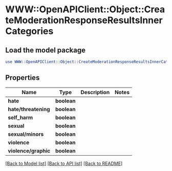 # WWW::OpenAPIClient::Object::CreateModerationResponseResultsInnerCategories

## Load the model package
```perl
use WWW::OpenAPIClient::Object::CreateModerationResponseResultsInnerCategories;
```

## Properties
Name | Type | Description | Notes
------------ | ------------- | ------------- | -------------
**hate** | **boolean** |  | 
**hate/threatening** | **boolean** |  | 
**self_harm** | **boolean** |  | 
**sexual** | **boolean** |  | 
**sexual/minors** | **boolean** |  | 
**violence** | **boolean** |  | 
**violence/graphic** | **boolean** |  | 

[[Back to Model list]](../README.md#documentation-for-models) [[Back to API list]](../README.md#documentation-for-api-endpoints) [[Back to README]](../README.md)


